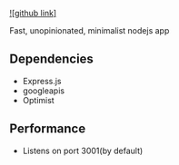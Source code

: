 [![github link]](https://github.com/stepankarslyan/google_auth_redirect)

  Fast, unopinionated, minimalist nodejs app 

## Dependencies

* Express.js
* googleapis
* Optimist

## Performance

* Listens on port 3001(by default)
